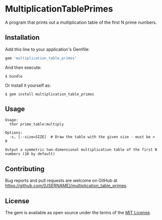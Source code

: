 # MultiplicationTablePrimes
A program that prints out a multiplication table of the first N prime numbers.
## Installation

Add this line to your application's Gemfile:

```ruby
gem 'multiplication_table_primes'
```

And then execute:

    $ bundle

Or install it yourself as:

    $ gem install multiplication_table_primes

## Usage
    Usage:
      thor prime_table:multiply

    Options:
      -s, [--size=SIZE]  # Draw the table with the given size - must be > 0

    Output a symmetric two-dimensional multiplication table of the first N numbers (10 by default)
## Contributing

Bug reports and pull requests are welcome on GitHub at https://github.com/[USERNAME]/multiplication_table_primes.


## License

The gem is available as open source under the terms of the [MIT License](http://opensource.org/licenses/MIT).
